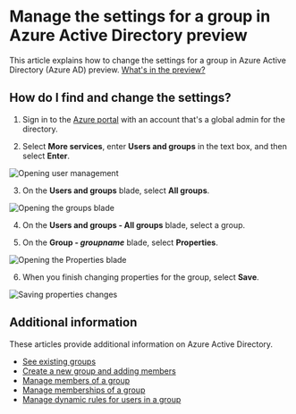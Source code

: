 <properties
    pageTitle="Manage the settings for a group in Azure Active Directory preview | Microsoft Azure"
    description="How to edit the properties and other configuration settings for a group in Azure Active Directory"
    services="active-directory"
    documentationCenter=""
    authors="curtand"
    manager="femila"
    editor=""/>

<tags
    ms.service="active-directory"
    ms.workload="identity"
    ms.tgt_pltfrm="na"
    ms.devlang="na"
    ms.topic="article"
    ms.date="09/12/2016"
    ms.author="curtand"/>


# <a name="manage-the-settings-for-a-group-in-azure-active-directory-preview"></a>Manage the settings for a group in Azure Active Directory preview

This article explains how to change the settings for a group in Azure Active Directory (Azure AD) preview. [What's in the preview?](active-directory-preview-explainer.md)

## <a name="how-do-i-find-and-change-the-settings"></a>How do I find and change the settings?

1.  Sign in to the [Azure portal](https://portal.azure.com) with an account that's a global admin for the directory.

2.  Select **More services**, enter **Users and groups** in the text box, and then select **Enter**.

  ![Opening user management](./media/active-directory-groups-settings-azure-portal/search-user-management.png)

3.  On the **Users and groups** blade, select **All groups**.

  ![Opening the groups blade](./media/active-directory-groups-settings-azure-portal/view-groups-blade.png)

4. On the **Users and groups - All groups** blade, select a group.

5. On the **Group - *groupname*** blade, select **Properties**.

  ![Opening the Properties blade](./media/active-directory-groups-settings-azure-portal/select-group-properties.png)

6. When you finish changing properties for the group, select **Save**.    

  ![Saving properties changes](./media/active-directory-groups-settings-azure-portal/save-group-properties.png)


## <a name="additional-information"></a>Additional information

These articles provide additional information on Azure Active Directory.

* [See existing groups](active-directory-groups-view-azure-portal.md)
* [Create a new group and adding members](active-directory-groups-create-azure-portal.md)
* [Manage members of a group](active-directory-groups-members-azure-portal.md)
* [Manage memberships of a group](active-directory-groups-membership-azure-portal.md)
* [Manage dynamic rules for users in a group](active-directory-groups-dynamic-membership-azure-portal.md)
